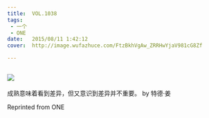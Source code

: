 ```yaml
---
title:	VOL.1038
tags:
 - 一个
 - ONE
date:	2015/08/11 1:42:12
cover:	http://image.wufazhuce.com/FtzBkhVgAw_ZRRHwYjaV981cG8Zf

---
```

![](http://image.wufazhuce.com/FtzBkhVgAw_ZRRHwYjaV981cG8Zf)
---

成熟意味着看到差异，但又意识到差异并不重要。 by 特德·姜
 
Reprinted from ONE
